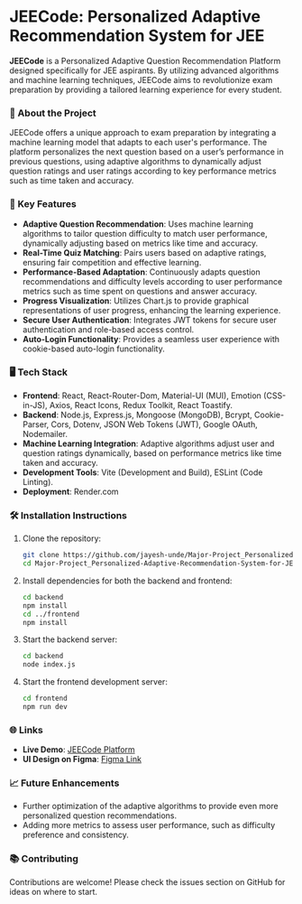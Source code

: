 # JEECode: Personalized Adaptive Recommendation System for JEE

**JEECode** is a Personalized Adaptive Question Recommendation Platform designed specifically for JEE aspirants. By utilizing advanced algorithms and machine learning techniques, JEECode aims to revolutionize exam preparation by providing a tailored learning experience for every student.

### 🚀 About the Project
JEECode offers a unique approach to exam preparation by integrating a machine learning model that adapts to each user's performance. The platform personalizes the next question based on a user’s performance in previous questions, using adaptive algorithms to dynamically adjust question ratings and user ratings according to key performance metrics such as time taken and accuracy.

### 🧠 Key Features
- **Adaptive Question Recommendation**: Uses machine learning algorithms to tailor question difficulty to match user performance, dynamically adjusting based on metrics like time and accuracy.
- **Real-Time Quiz Matching**: Pairs users based on adaptive ratings, ensuring fair competition and effective learning.
- **Performance-Based Adaptation**: Continuously adapts question recommendations and difficulty levels according to user performance metrics such as time spent on questions and answer accuracy.
- **Progress Visualization**: Utilizes Chart.js to provide graphical representations of user progress, enhancing the learning experience.
- **Secure User Authentication**: Integrates JWT tokens for secure user authentication and role-based access control.
- **Auto-Login Functionality**: Provides a seamless user experience with cookie-based auto-login functionality.

### 🖥️ Tech Stack
- **Frontend**: React, React-Router-Dom, Material-UI (MUI), Emotion (CSS-in-JS), Axios, React Icons, Redux Toolkit, React Toastify.
- **Backend**: Node.js, Express.js, Mongoose (MongoDB), Bcrypt, Cookie-Parser, Cors, Dotenv, JSON Web Tokens (JWT), Google OAuth, Nodemailer.
- **Machine Learning Integration**: Adaptive algorithms adjust user and question ratings dynamically, based on performance metrics like time taken and accuracy.
- **Development Tools**: Vite (Development and Build), ESLint (Code Linting).
- **Deployment**: Render.com

### 🛠️ Installation Instructions
1. Clone the repository:
    ```bash
    git clone https://github.com/jayesh-unde/Major-Project_Personalized-Adaptive-Recommendation-System-for-JEE.git
    cd Major-Project_Personalized-Adaptive-Recommendation-System-for-JEE
    ```

2. Install dependencies for both the backend and frontend:
    ```bash
    cd backend
    npm install
    cd ../frontend
    npm install
    ```

3. Start the backend server:
    ```bash
    cd backend
    node index.js
    ```

4. Start the frontend development server:
    ```bash
    cd frontend
    npm run dev
    ```

### 🌐 Links
- **Live Demo**: [JEECode Platform](https://jeecode.onrender.com)
- **UI Design on Figma**: [Figma Link](https://www.figma.com/design/EwuVucedXNsnVhnbfwCnlu/JeeCode?node-id=0-1&t=6BfMa1VHVctE58c8-0)


### 📈 Future Enhancements
- Further optimization of the adaptive algorithms to provide even more personalized question recommendations.
- Adding more metrics to assess user performance, such as difficulty preference and consistency.

### 📚 Contributing
Contributions are welcome! Please check the issues section on GitHub for ideas on where to start.


